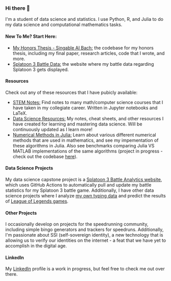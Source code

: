 ### Hi there 👋

I'm a student of data science and statistics. I use Python, R, and Julia to do my data science and computational mathematics tasks. 

#### New To Me? Start Here:
* [My Honors Thesis - Singable AI Bach:](https://github.com/TrevorBushnell/Singing-AI-Bach) the codebase for my honors thesis, including my final paper, research articles, code that I wrote, and more.
* [Splatoon 3 Battle Data:](https://splatoon3battledata.streamlit.app/) the website where my battle data regarding Splatoon 3 gets displayed.

#### Resources
Check out any of these resources that I have pubicly available:

* [STEM Notes:](https://github.com/TrevorBushnell/STEM-Notes) Find notes to many math/computer science courses that I have taken in my collegiate career. Written in Jupyter notebooks and LaTeX. 
* [Data Science Resources:](https://github.com/TrevorBushnell/Data-Science-Resources) My notes, cheat sheets, and other resources I have created for learning and mastering data science. Will be continuously updated as I learn more!
* [Numerical Methods in Julia:](https://trevorbushnell.github.io/Numerical-Methods-Julia-VS-MATLAB/) Learn about various different numerical methods that are used in mathematics, and see my impementation of these algorithms in Julia. Also see benchmarks comparing Julia VS MATLAB implementations of the same algorithms (project in progress - check out the codebase [here](https://github.com/TrevorBushnell/Numerical-Methods-Julia-VS-MATLAB)).

#### Data Science Projects
My data science capstone project is a [Splatoon 3 Battle Analytics website](https://github.com/TrevorBushnell/Splatoon3BattleData), which uses GitHub Actions to automatically pull and update my battle statistics for my Splatoon 3 battle game. Additionally, I have other data science projects where I analyze [my own typing data](https://github.com/TrevorBushnell/MonkeyType-Data-Project) and predict the results of [League of Legends games](https://github.com/TrevorBushnell/League-Game-Prediction-Project).

#### Other Projects
I occasionally develop on projects for the speedrunning community, including simple bingo generators and trackers for speedruns. Additionally, I'm passionate about SSI (self-sovereign identity), a new technology that is allowing us to verify our identities on the internet - a feat that we have yet to accomplish in the digital age.

#### LinkedIn

My [LinkedIn](https://www.linkedin.com/in/trevor-bushnell-737546229/) profile is a work in progress, but feel free to check me out over there. 
